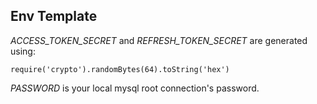 ## Env Template 

*ACCESS_TOKEN_SECRET* and *REFRESH_TOKEN_SECRET* are generated using:

```require('crypto').randomBytes(64).toString('hex')```

*PASSWORD* is your local mysql root connection's password.
